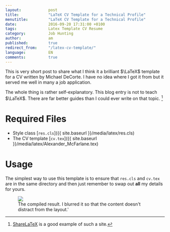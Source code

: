 ```yaml
---
layout:            post
title:             "LaTeX CV Template for a Technical Profile"
menutitle:         "LaTeX CV Template for a Technical Profile"
date:              2016-09-20 17:31:00 +0100
tags:              Latex Template CV Resume
category:          Job Hunting
author:            am
published:         true
redirect_from:     "/latex-cv-template/"
language:          EN
comments:          true
---
```


This is very short post to share what I think it a brilliant $\LaTeX$ template for a CV written by Michael DeCorte. I have no idea where I got it from but it served me well in many a job application.

The whole thing is rather self-explanatory. This blog entry is not to teach $\LaTeX$. There are far better guides than I could ever write on that topic. [^1]

# Required Files

 - Style class [`res.cls`]({{ site.baseurl }}/media/latex/res.cls)
 - The CV template [`cv.tex`]({{ site.baseurl }}/media/latex/Alexander_McFarlane.tex)

# Usage
The simplest way to use this template is to ensure that `res.cls` and `cv.tex` are in the same directory and then just remember to swap out **all** my details for yours.

<figure>
   <img src="{{ site.baseurl }}/media/img/latex-cv-img.png" />
   <figcaption>The compiled result. I blurred it so that the content doesn't distract from the layout.'</figcaption>
</figure>

[^1]: [ShareLaTeX](https://www.sharelatex.com/learn) is a good example of such a site.